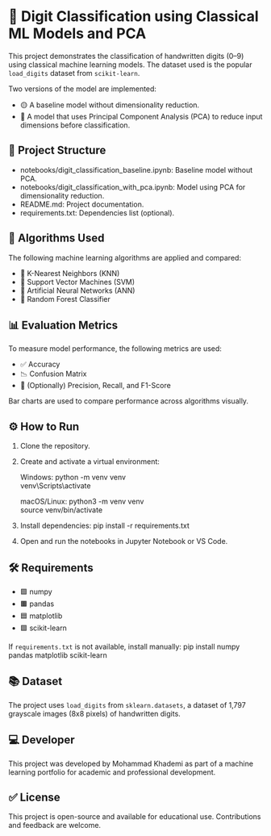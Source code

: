 # 🧠 Digit Classification using Classical ML Models and PCA

This project demonstrates the classification of handwritten digits (0–9) using classical machine learning models. The dataset used is the popular `load_digits` dataset from `scikit-learn`.

Two versions of the model are implemented:
- 🟡 A baseline model without dimensionality reduction.
- 🔵 A model that uses Principal Component Analysis (PCA) to reduce input dimensions before classification.

## 📁 Project Structure

- notebooks/digit_classification_baseline.ipynb: Baseline model without PCA.
- notebooks/digit_classification_with_pca.ipynb: Model using PCA for dimensionality reduction.
- README.md: Project documentation.
- requirements.txt: Dependencies list (optional).

## 🤖 Algorithms Used

The following machine learning algorithms are applied and compared:

- 🔷 K-Nearest Neighbors (KNN)
- 🔶 Support Vector Machines (SVM)
- 🧠 Artificial Neural Networks (ANN)
- 🌲 Random Forest Classifier

## 📊 Evaluation Metrics

To measure model performance, the following metrics are used:

- ✅ Accuracy
- 📉 Confusion Matrix
- 📌 (Optionally) Precision, Recall, and F1-Score

Bar charts are used to compare performance across algorithms visually.

## ⚙️ How to Run

1. Clone the repository.
2. Create and activate a virtual environment:

   Windows:
   python -m venv venv  
   venv\Scripts\activate

   macOS/Linux:
   python3 -m venv venv  
   source venv/bin/activate

3. Install dependencies:
   pip install -r requirements.txt

4. Open and run the notebooks in Jupyter Notebook or VS Code.

## 🛠 Requirements

- 🟪 numpy
- 🟫 pandas
- 🟦 matplotlib
- 🟩 scikit-learn

If `requirements.txt` is not available, install manually:
pip install numpy pandas matplotlib scikit-learn

## 📚 Dataset

The project uses `load_digits` from `sklearn.datasets`, a dataset of 1,797 grayscale images (8x8 pixels) of handwritten digits.

## 💻 Developer

This project was developed by Mohammad Khademi as part of a machine learning portfolio for academic and professional development.

## ✅ License

This project is open-source and available for educational use. Contributions and feedback are welcome.
